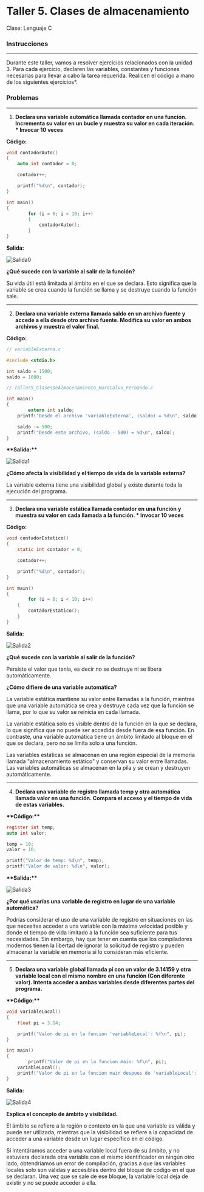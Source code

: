 # Taller 5. Clases de almacenamiento

Clase: Lenguaje C

### Instrucciones

---

Durante este taller, vamos a resolver ejercicios relacionados con la unidad 3. Para cada ejercicio, declaren las variables, constantes y funciones necesarias para llevar a cabo la tarea requerida. Realicen el código a mano de los siguientes ejercicios\*.

### Problemas

---

1. **Declara una variable automática llamada contador en una función. Incrementa su valor en un bucle y muestra su valor en cada iteración. \* Invocar 10 veces**

**Código:**

```c
void contadorAuto()
{
    auto int contador = 0;

    contador++;

    printf("%d\n", contador);
}

int main()
{
		for (i = 0; i < 10; i++)
		{
		    contadorAuto();
		}
}
```

**Salida:**

![Salida0](images/salida0.png)

**¿Qué sucede con la variable al salir de la función?**

Su vida útil está limitada al ámbito en el que se declara. Esto significa que la variable se crea cuando la función se llama y se destruye cuando la función sale.

---

2. **Declara una variable externa llamada saldo en un archivo fuente y accede a ella desde otro archivo fuente. Modifica su valor en ambos archivos y muestra el valor final.**

**Código:**

```c
// variableExterna.c

#include <stdio.h>

int saldo = 1500;
saldo = 1000;
```

```c
// Taller5_ClasesDeAlmacenamiento_HaroCalvo_Fernando.c

int main()
{
		extern int saldo;
    printf("Desde el archivo 'variableExterna', (saldo) = %d\n", saldo);

    saldo -= 500;
    printf("Desde este archivo, (saldo - 500) = %d\n", saldo);
}
```

******\*\*******Salida:******\*\*******

![Salida1](images/salida1.png)

**¿Cómo afecta la visibilidad y el tiempo de vida de la variable externa?**

La variable externa tiene una visibilidad global y existe durante toda la ejecución del programa.

---

3. **Declara una variable estática llamada contador en una función y muestra su valor en cada llamada a la función. \* Invocar 10 veces**

**Código:**

```c
void contadorEstatico()
{
    static int contador = 0;

    contador++;

    printf("%d\n", contador);
}

int main()
{
		for (i = 0; i < 10; i++)
    {
        contadorEstatico();
    }
}
```

**Salida:**

![Salida2](images/salida2.png)

**¿Qué sucede con la variable al salir de la función?**

Persiste el valor que tenía, es decir no se destruye ni se libera automáticamente.

**¿Cómo difiere de una variable automática?**

La variable estática mantiene su valor entre llamadas a la función, mientras que una variable automática se crea y destruye cada vez que la función se llama, por lo que su valor se reinicia en cada llamada.

La variable estática solo es visible dentro de la función en la que se declara, lo que significa que no puede ser accedida desde fuera de esa función. En contraste, una variable automática tiene un ámbito limitado al bloque en el que se declara, pero no se limita solo a una función.

Las variables estáticas se almacenan en una región especial de la memoria llamada "almacenamiento estático" y conservan su valor entre llamadas. Las variables automáticas se almacenan en la pila y se crean y destruyen automáticamente.

---

4. **Declara una variable de registro llamada temp y otra automática llamada valor en una función. Compara el acceso y el tiempo de vida de estas variables.**

******\*\*******Código:******\*\*******

```c
register int temp;
auto int valor;

temp = 10;
valor = 10;

printf("Valor de temp: %d\n", temp);
printf("Valor de valor: %d\n", valor);
```

******\*\*******Salida:******\*\*******

![Salida3](images/salida3.png)

**¿Por qué usarías una variable de registro en lugar de una variable automática?**

Podrías considerar el uso de una variable de registro en situaciones en las que necesites acceder a una variable con la máxima velocidad posible y donde el tiempo de vida limitado a la función sea suficiente para tus necesidades. Sin embargo, hay que tener en cuenta que los compiladores modernos tienen la libertad de ignorar la solicitud de registro y pueden almacenar la variable en memoria si lo consideran más eficiente.

---

5. **Declara una variable global llamada pi con un valor de 3.14159 y otra variable local con el mismo nombre en una función (Con diferente valor). Intenta acceder a ambas variables desde diferentes partes del programa.**

****\*\*****Código:****\*\*****

```c
void variableLocal()
{
    float pi = 3.14;

    printf("Valor de pi en la funcion 'variableLocal': %f\n", pi);
}

int main()
{
		printf("Valor de pi en la funcion main: %f\n", pi);
    variableLocal();
    printf("Valor de pi en la funcion main despues de 'variableLocal': %f\n", pi);
}
```

**Salida:**

![Salida4](images/salida4.png)

**Explica el concepto de ámbito y visibilidad.**

El ámbito se refiere a la región o contexto en la que una variable es válida y puede ser utilizada, mientras que la visibilidad se refiere a la capacidad de acceder a una variable desde un lugar específico en el código.

Si intentáramos acceder a una variable local fuera de su ámbito, y no estuviera declarada otra variable con el mismo identificador en ningún otro lado, obtendríamos un error de compilación, gracias a que las variables locales solo son válidas y accesibles dentro del bloque de código en el que se declaran. Una vez que se sale de ese bloque, la variable local deja de existir y no se puede acceder a ella.
